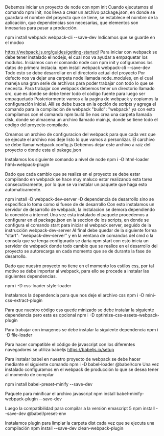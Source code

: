 Debemos iniciar un proyecto de node con 
npm init
Cuando ejecutamos el comando npm init, nos lleva a crear un archivo package.json, en donde se guardara el nombre del proyecto que se tiene, se establece el nombre de la aplicación, 
que dependencias son necesarias, que elementos son innesarias para pasar a producción. 



npm install webpack webpack-cli --save-dev 
Indicamos que se guarde en el modoo

https://webpack.js.org/guides/getting-started/
Para iniciar con webpack se debe tener instalado el nodejs, el cual nos va ayudar a empaquetar los modulos.
Iniciamos con el comando node con npm init y cofiguramos los datos de primera instacia.
npm install webpack webpack-cli --save-dev
Todo esto se debe desarrollar en el directorio actual del proyecto
Por defecto nos va  dejar una carpeta node llamada node_modules, en el cual maneja una gran serie de archivos para poder trabajar con todo lo que se necesita. 
Para trabajar con webpack debemos tener un directorio llamado src, que es donde se debe tener todo el código fuente para luego ser empaquetado
Posteriormente vamos a la pagina de webpack y copiamos la configuración inicial.
Alli se debe busca en la opción de scripts  y agrega el comando para la compilación de webpack
"build": "webpack"
ya con esto compilamos con el comando 
npm build
Se nos crea una carpeta llamada disk, donde se almacena un archivo llamado main.js, donde se tiene todo el código del proyecto compilado.

Creamos un archivo de configuracion del webpack para que cada vez que se ejecute el archivo nos deje listo lo que vamos a personlizar.
El carchivo se debe llamar 
webpack.config.js
Debemos dejar este archivo a raiz del proyecto o donde esta el pakage.json

Instalamos  los siguiente comando a nivel de node
npm i -D html-loader html=webpack-plugin

Dado que cada cambio que se realiza en el proyecto se debe estar compilando en webpack se hace 
muy maluco estar realizando esta tarea consecutivamente, por lo que se va instalar un paquete
que haga esto automaticamente.

npm install -D webpack-dev-server
-D dependencia de desarrollo sino se especifica lo toma como si fuese de de desarrollo
Con esto instalamos un servidor de desarrollo de webpack, la instalacion se demora dependiendo 
la conexión a internet
Una vez esta instalado el paquete procedemos a configurar en el package.json en la 
seccion de los scripts, en donde se configura el comando start para iniciar el webpack server, 
seguido de la instrucción webpack-dev-server
Al final debe quedar de la siguiente forma
"start": "webpack-dev-server"
y en la ventana de comandos del cmd o la consola que se tenga configurado se daria 
npm start
con esto inicia un servidor de webpack donde todo cambio que se realice en el desarrollo del 
proyecto se autorecarga en cada momento que se de durante la fase de desarrollo.

Dado que nuestro proyecto no tiene en el momento los estilos css, por tal motivo se debe importar 
al webpack, para ello se procede a instalar las siguientes dependencias.

npm i -D css-loader style-loader

Instalamos la dependencia para que nos deje el archivo css 
npm i -D mini-css-extract-plugin

Para que nuestro código css quede minizado se debe instalar la siguiente dependencia
pero esta es opcional 
npm i -D optimize-css-assets-webpack-plugin

Para trabajar con imagenes se debe instalar la siguiente dependencia
npm i -D file-loader

Para hacer compatible el código de javascript con los diferentes navegadores  se utiliza
babeljs 
https://babeljs.io/setup

Para instalar babel en nuestro proyecto de webpack se debe hacer mediante el siguiente comando 
npm i -D babel-loader @babel/core
Una vez instalado configuramos en el webpack de producción lo que se desea tener al 
momento de compilar

npm install babel-preset-minify --save-dev

Paquete para minificar el archivo javascript
npm install babel-minify-webpack-plugin --save-dev

Luego la compatibilidad para compilar a la versión emascript 5
npm install --save-dev @babel/preset-env

Instalamos plugin para limpiar la carpeta dist cada vez que se ejecuta una compilación
npm install --save-dev clean-webpack-plugin

